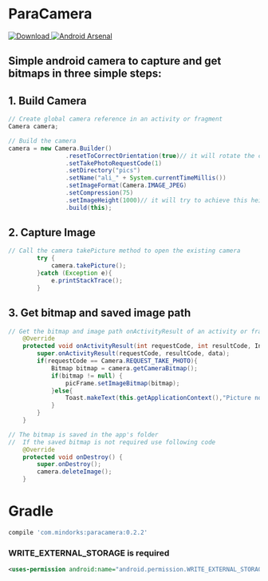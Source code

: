 # ParaCamera
[ ![Download](https://api.bintray.com/packages/janishar/mindorks/paracamera/images/download.svg) ](https://bintray.com/janishar/mindorks/paracamera/_latestVersion)
[![Android Arsenal](https://img.shields.io/badge/Android%20Arsenal-ParaCamera-brightgreen.svg?style=flat)](http://android-arsenal.com/details/1/4415)

## Simple android camera to capture and get bitmaps in three simple steps:

## 1. Build Camera
```java
// Create global camera reference in an activity or fragment
Camera camera;

// Build the camera   
camera = new Camera.Builder()
                .resetToCorrectOrientation(true)// it will rotate the camera bitmap to the correct orientation from meta data
                .setTakePhotoRequestCode(1)
                .setDirectory("pics")
                .setName("ali_" + System.currentTimeMillis())
                .setImageFormat(Camera.IMAGE_JPEG)
                .setCompression(75)
                .setImageHeight(1000)// it will try to achieve this height as close as possible maintaining the aspect ratio; 
                .build(this);
```
## 2. Capture Image
```java
// Call the camera takePicture method to open the existing camera             
        try {
            camera.takePicture();
        }catch (Exception e){
            e.printStackTrace();
        }
```
## 3. Get bitmap and saved image path
```java
// Get the bitmap and image path onActivityResult of an activity or fragment
    @Override
    protected void onActivityResult(int requestCode, int resultCode, Intent data) {
        super.onActivityResult(requestCode, resultCode, data);
        if(requestCode == Camera.REQUEST_TAKE_PHOTO){
            Bitmap bitmap = camera.getCameraBitmap();
            if(bitmap != null) {
                picFrame.setImageBitmap(bitmap);
            }else{
                Toast.makeText(this.getApplicationContext(),"Picture not taken!",Toast.LENGTH_SHORT).show();
            }
        }
    }   
```
```java
// The bitmap is saved in the app's folder
//  If the saved bitmap is not required use following code
    @Override
    protected void onDestroy() {
        super.onDestroy();
        camera.deleteImage();
    }
```

# Gradle
```groovy
compile 'com.mindorks:paracamera:0.2.2'
```

### WRITE_EXTERNAL_STORAGE is required
```xml
<uses-permission android:name="android.permission.WRITE_EXTERNAL_STORAGE" />
```
